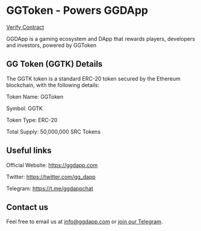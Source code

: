 # GGToken - Powers GGDApp

[Verify Contract](https://etherscan.io/token/0xfa99a87b14b02e2240c79240c5a20f945ca5ef76)

GGDApp is a gaming ecosystem and DApp that rewards players, developers and investors, powered by GGToken

## GG Token (GGTK) Details

The GGTK token is a standard ERC-20 token secured by the Ethereum blockchain, with the following details:

Token Name: GGToken

Symbol: GGTK

Token Type: ERC-20

Total Supply: 50,000,000 SRC Tokens

## Useful links

Official Website: https://ggdapp.com

Twitter: https://twitter.com/gg_dapp

Telegram: https://t.me/ggdappchat


## Contact us

Feel free to email us at [info@ggdapp.com](mailto:info@ggdapp.com) or [join our Telegram](https://t.me/ggdappchat).
